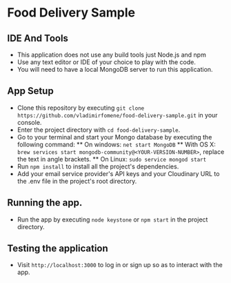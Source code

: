 # Food Delivery Sample

## IDE And Tools

- This application does not use any build tools just Node.js and npm
- Use any text editor or IDE of your choice to play with the code.
- You will need to have a local MongoDB server to run this application.

## App Setup

- Clone this repository by executing `git clone https://github.com/vladimirfomene/food-delivery-sample.git` in your console.
- Enter the project directory with `cd food-delivery-sample`.
- Go to your terminal and start your Mongo database by executing the following command:
  ** On windows: `net start MongoDB`
  ** With OS X: `brew services start mongodb-community@<YOUR-VERSION-NUMBER>`, replace the text in angle brackets.
  \*\* On Linux: `sudo service mongod start`
- Run `npm install` to install all the project's dependencies.
- Add your email service provider's API keys and your Cloudinary URL to the .env file in the project's root directory.

## Running the app.

- Run the app by executing `node keystone` or `npm start` in the project directory.

## Testing the application

- Visit `http://localhost:3000` to log in or sign up so as to interact with the app.
